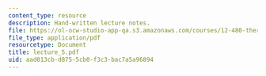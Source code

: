 ```yaml
---
content_type: resource
description: Hand-written lecture notes.
file: https://ol-ocw-studio-app-qa.s3.amazonaws.com/courses/12-480-thermodynamics-for-geoscientists-fall-2006/aad013cbd8755cb0f3c3bac7a5a96894_lecture_5.pdf
file_type: application/pdf
resourcetype: Document
title: lecture_5.pdf
uid: aad013cb-d875-5cb0-f3c3-bac7a5a96894
---
```

